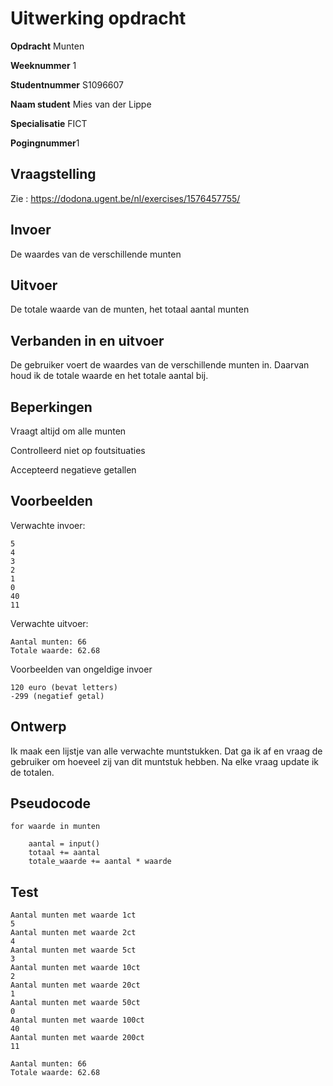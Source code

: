 # Uitwerking opdracht
**Opdracht** Munten

**Weeknummer** 1

**Studentnummer** S1096607

**Naam student** Mies van der Lippe

**Specialisatie** FICT

**Pogingnummer**1

## Vraagstelling
Zie : https://dodona.ugent.be/nl/exercises/1576457755/

## Invoer
De waardes van de verschillende munten

## Uitvoer
De totale waarde van de munten, het totaal aantal munten

## Verbanden in en uitvoer
De gebruiker voert de waardes van de verschillende munten in. Daarvan houd
ik de totale waarde en het totale aantal bij. 

## Beperkingen
Vraagt altijd om alle munten

Controlleerd niet op foutsituaties

Accepteerd negatieve getallen

## Voorbeelden
Verwachte invoer: 
```
5
4
3
2
1
0
40
11
```
Verwachte uitvoer:
```
Aantal munten: 66
Totale waarde: 62.68
```
Voorbeelden van ongeldige invoer
```
120 euro (bevat letters)
-299 (negatief getal)
```
## Ontwerp
Ik maak een lijstje van alle verwachte muntstukken. Dat ga ik af en vraag de 
gebruiker om hoeveel zij van dit muntstuk hebben. Na elke vraag update ik de 
totalen. 

## Pseudocode
```
for waarde in munten

    aantal = input()
    totaal += aantal
    totale_waarde += aantal * waarde
```

## Test
```
Aantal munten met waarde 1ct
5
Aantal munten met waarde 2ct
4
Aantal munten met waarde 5ct
3
Aantal munten met waarde 10ct
2
Aantal munten met waarde 20ct
1
Aantal munten met waarde 50ct
0
Aantal munten met waarde 100ct
40
Aantal munten met waarde 200ct
11
```
```
Aantal munten: 66
Totale waarde: 62.68
```